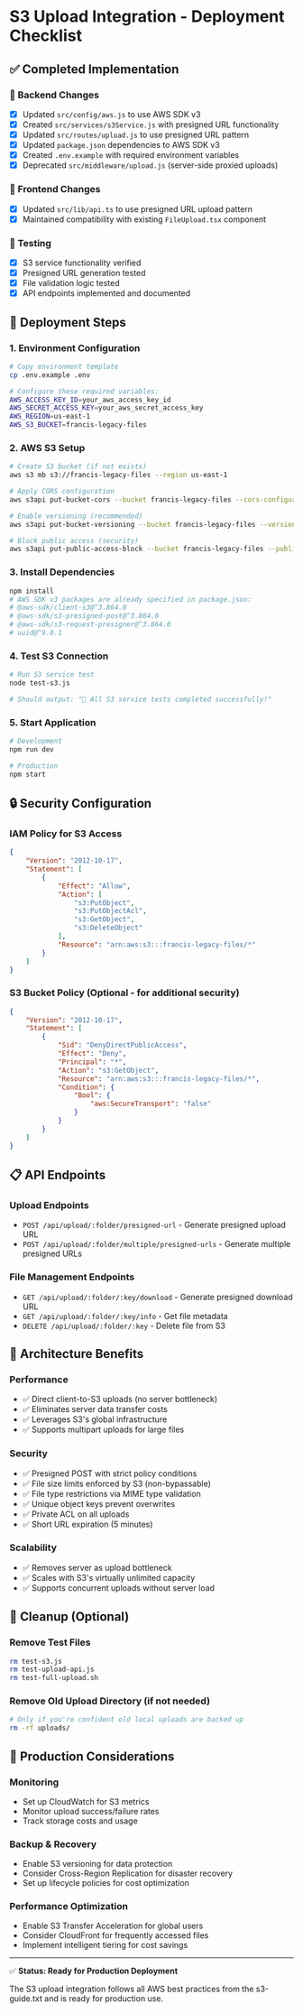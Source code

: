 # S3 Upload Integration - Deployment Checklist

## ✅ Completed Implementation

### 🔧 Backend Changes
- [x] Updated `src/config/aws.js` to use AWS SDK v3
- [x] Created `src/services/s3Service.js` with presigned URL functionality
- [x] Updated `src/routes/upload.js` to use presigned URL pattern
- [x] Updated `package.json` dependencies to AWS SDK v3
- [x] Created `.env.example` with required environment variables
- [x] Deprecated `src/middleware/upload.js` (server-side proxied uploads)

### 🎨 Frontend Changes  
- [x] Updated `src/lib/api.ts` to use presigned URL upload pattern
- [x] Maintained compatibility with existing `FileUpload.tsx` component

### 🧪 Testing
- [x] S3 service functionality verified
- [x] Presigned URL generation tested
- [x] File validation logic tested
- [x] API endpoints implemented and documented

## 🚀 Deployment Steps

### 1. Environment Configuration
```bash
# Copy environment template
cp .env.example .env

# Configure these required variables:
AWS_ACCESS_KEY_ID=your_aws_access_key_id
AWS_SECRET_ACCESS_KEY=your_aws_secret_access_key  
AWS_REGION=us-east-1
AWS_S3_BUCKET=francis-legacy-files
```

### 2. AWS S3 Setup
```bash
# Create S3 bucket (if not exists)
aws s3 mb s3://francis-legacy-files --region us-east-1

# Apply CORS configuration
aws s3api put-bucket-cors --bucket francis-legacy-files --cors-configuration file://s3-cors-config.json

# Enable versioning (recommended)
aws s3api put-bucket-versioning --bucket francis-legacy-files --versioning-configuration Status=Enabled

# Block public access (security)
aws s3api put-public-access-block --bucket francis-legacy-files --public-access-block-configuration "BlockPublicAcls=true,IgnorePublicAcls=true,BlockPublicPolicy=true,RestrictPublicBuckets=true"
```

### 3. Install Dependencies
```bash
npm install
# AWS SDK v3 packages are already specified in package.json:
# @aws-sdk/client-s3@^3.864.0
# @aws-sdk/s3-presigned-post@^3.864.0  
# @aws-sdk/s3-request-presigner@^3.864.0
# uuid@^9.0.1
```

### 4. Test S3 Connection
```bash
# Run S3 service test
node test-s3.js

# Should output: "🎉 All S3 service tests completed successfully!"
```

### 5. Start Application
```bash
# Development
npm run dev

# Production  
npm start
```

## 🔒 Security Configuration

### IAM Policy for S3 Access
```json
{
    "Version": "2012-10-17",
    "Statement": [
        {
            "Effect": "Allow",
            "Action": [
                "s3:PutObject",
                "s3:PutObjectAcl", 
                "s3:GetObject",
                "s3:DeleteObject"
            ],
            "Resource": "arn:aws:s3:::francis-legacy-files/*"
        }
    ]
}
```

### S3 Bucket Policy (Optional - for additional security)
```json
{
    "Version": "2012-10-17",
    "Statement": [
        {
            "Sid": "DenyDirectPublicAccess",
            "Effect": "Deny",
            "Principal": "*",
            "Action": "s3:GetObject",
            "Resource": "arn:aws:s3:::francis-legacy-files/*",
            "Condition": {
                "Bool": {
                    "aws:SecureTransport": "false"
                }
            }
        }
    ]
}
```

## 📋 API Endpoints

### Upload Endpoints
- `POST /api/upload/:folder/presigned-url` - Generate presigned upload URL
- `POST /api/upload/:folder/multiple/presigned-urls` - Generate multiple presigned URLs

### File Management Endpoints  
- `GET /api/upload/:folder/:key/download` - Generate presigned download URL
- `GET /api/upload/:folder/:key/info` - Get file metadata
- `DELETE /api/upload/:folder/:key` - Delete file from S3

## 🎯 Architecture Benefits

### Performance
- ✅ Direct client-to-S3 uploads (no server bottleneck)
- ✅ Eliminates server data transfer costs
- ✅ Leverages S3's global infrastructure
- ✅ Supports multipart uploads for large files

### Security  
- ✅ Presigned POST with strict policy conditions
- ✅ File size limits enforced by S3 (non-bypassable)
- ✅ File type restrictions via MIME type validation
- ✅ Unique object keys prevent overwrites
- ✅ Private ACL on all uploads
- ✅ Short URL expiration (5 minutes)

### Scalability
- ✅ Removes server as upload bottleneck
- ✅ Scales with S3's virtually unlimited capacity
- ✅ Supports concurrent uploads without server load

## 🧹 Cleanup (Optional)

### Remove Test Files
```bash
rm test-s3.js
rm test-upload-api.js  
rm test-full-upload.sh
```

### Remove Old Upload Directory (if not needed)
```bash
# Only if you're confident old local uploads are backed up
rm -rf uploads/
```

## 🚨 Production Considerations

### Monitoring
- Set up CloudWatch for S3 metrics
- Monitor upload success/failure rates
- Track storage costs and usage

### Backup & Recovery
- Enable S3 versioning for data protection
- Consider Cross-Region Replication for disaster recovery
- Set up lifecycle policies for cost optimization

### Performance Optimization
- Enable S3 Transfer Acceleration for global users
- Consider CloudFront for frequently accessed files
- Implement intelligent tiering for cost savings

---

✅ **Status: Ready for Production Deployment**

The S3 upload integration follows all AWS best practices from the s3-guide.txt and is ready for production use.
